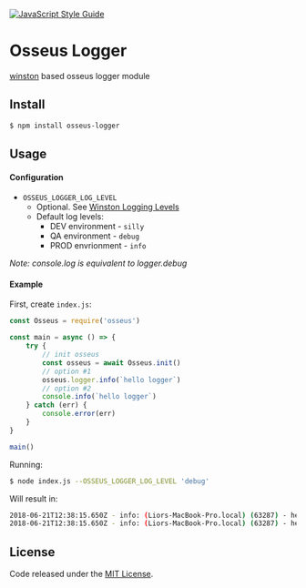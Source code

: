 [![JavaScript Style Guide](https://cdn.rawgit.com/standard/standard/master/badge.svg)](https://github.com/standard/standard)

# Osseus Logger

[winston](https://github.com/winstonjs/winston) based osseus logger module

## Install
```bash
$ npm install osseus-logger
```

## Usage

#### Configuration
* `OSSEUS_LOGGER_LOG_LEVEL`
	* Optional. See [Winston Logging Levels](https://github.com/winstonjs/winston#logging-levels)
	* Default log levels:
		* DEV environment - `silly`
		* QA environment - `debug`
		* PROD envrionment - `info`

*Note: console.log is equivalent to logger.debug*

#### Example
First, create `index.js`:

```javascript
const Osseus = require('osseus')

const main = async () => {
	try {
		// init osseus
		const osseus = await Osseus.init()
		// option #1
		osseus.logger.info(`hello logger`)
		// option #2
		console.info(`hello logger`)
  	} catch (err) {
		console.error(err)
  	}
}

main()

```

Running:

```bash
$ node index.js --OSSEUS_LOGGER_LOG_LEVEL 'debug'
```

Will result in:

```sh
2018-06-21T12:38:15.650Z - info: (Liors-MacBook-Pro.local) (63287) - hello logger
2018-06-21T12:38:15.650Z - info: (Liors-MacBook-Pro.local) (63287) - hello logger
```

## License
Code released under the [MIT License](https://github.com/colucom/osseus-logger/blob/master/LICENSE).
